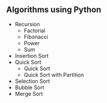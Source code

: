 ## Algorithms using Python

- Recursion
  - Factorial
  - Fibonacci
  - Power
  - Sum
- Insertion Sort
- Quick Sort
  - Quick Sort
  - Quick Sort with Partition
- Selection Sort
- Bubble Sort
- Merge Sort
